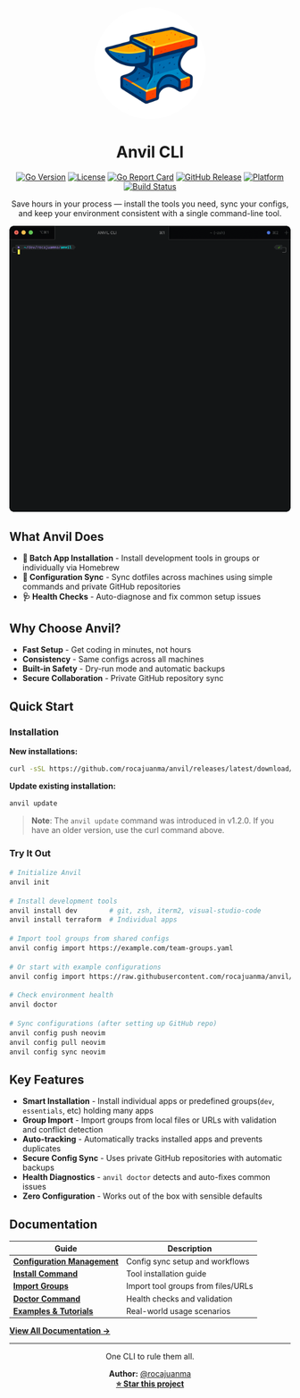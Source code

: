 <div align="center">
  <img src="assets/anvil-2.0.png" alt="Anvil Logo" width="200" style="border-radius: 50%;">
  <h1>Anvil CLI</h1>
</div>

<div align="center">

[![Go Version](https://img.shields.io/badge/go-1.17+-blue.svg)](https://golang.org)
[![License](https://img.shields.io/badge/license-Apache%202.0-green.svg)](LICENSE)
[![Go Report Card](https://goreportcard.com/badge/github.com/rocajuanma/anvil)](https://goreportcard.com/report/github.com/rocajuanma/anvil)
[![GitHub Release](https://img.shields.io/github/v/release/rocajuanma/anvil?style=flat&label=Release)](https://github.com/rocajuanma/anvil/releases/latest)
[![Platform](https://img.shields.io/badge/platform-macOS%20only-blue.svg)](#installation)
[![Build Status](https://img.shields.io/badge/build-passing-brightgreen.svg)](#)


Save hours in your process — install the tools you need, sync your configs, and keep your environment consistent with a single command-line tool.
</div>

<div align="center">
  <img src="assets/anvil.gif" alt="Anvil Demo" width="600">
</div>

## What Anvil Does

- **🚀 Batch App Installation** - Install development tools in groups or individually via Homebrew
- **🔄 Configuration Sync** - Sync dotfiles across machines using simple commands and private GitHub repositories  
- **🩺 Health Checks** - Auto-diagnose and fix common setup issues

## Why Choose Anvil?
- **Fast Setup** - Get coding in minutes, not hours
- **Consistency** - Same configs across all machines
- **Built-in Safety** - Dry-run mode and automatic backups
- **Secure Collaboration** - Private GitHub repository sync

## Quick Start

### Installation

**New installations:**
```bash
curl -sSL https://github.com/rocajuanma/anvil/releases/latest/download/install.sh | bash
```

**Update existing installation:**
```bash
anvil update
```

> **Note**: The `anvil update` command was introduced in v1.2.0. If you have an older version, use the curl command above.

### Try It Out

```bash
# Initialize Anvil
anvil init

# Install development tools
anvil install dev        # git, zsh, iterm2, visual-studio-code
anvil install terraform  # Individual apps

# Import tool groups from shared configs
anvil config import https://example.com/team-groups.yaml

# Or start with example configurations
anvil config import https://raw.githubusercontent.com/rocajuanma/anvil/master/docs/import-examples/juanma-essentials.yaml

# Check environment health
anvil doctor

# Sync configurations (after setting up GitHub repo)
anvil config push neovim
anvil config pull neovim
anvil config sync neovim
```

## Key Features

- **Smart Installation** - Install individual apps or predefined groups(`dev`, `essentials`, etc) holding many apps
- **Group Import** - Import groups from local files or URLs with validation and conflict detection
- **Auto-tracking** - Automatically tracks installed apps and prevents duplicates
- **Secure Config Sync** - Uses private GitHub repositories with automatic backups
- **Health Diagnostics** - `anvil doctor` detects and auto-fixes common issues
- **Zero Configuration** - Works out of the box with sensible defaults

## Documentation

| Guide | Description |
|-------|-------------|
| **[Configuration Management](docs/config.md)** | Config sync setup and workflows |
| **[Install Command](docs/install.md)** | Tool installation guide |
| **[Import Groups](docs/import.md)** | Import tool groups from files/URLs |
| **[Doctor Command](docs/doctor.md)** | Health checks and validation |
| **[Examples & Tutorials](docs/EXAMPLES.md)** | Real-world usage scenarios |

**[View All Documentation →](docs/)**

---

<div align="center">

One CLI to rule them all.

**Author:** [@rocajuanma](https://github.com/rocajuanma)  
**[⭐ Star this project](https://github.com/rocajuanma/anvil)**

</div>

